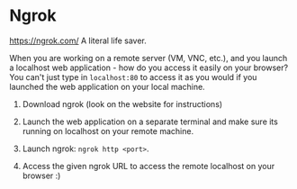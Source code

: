 # Ngrok

https://ngrok.com/ A literal life saver.

When you are working on a remote server (VM, VNC, etc.), and you launch a localhost web application - how do you access it easily on your browser? You can't just type in `localhost:80` to access it as you would if you launched the web application on your local machine.


1. Download ngrok (look on the website for instructions)

2. Launch the web application on a separate terminal and make sure its running on localhost on your remote machine.

3. Launch ngrok: `ngrok http <port>`.

4. Access the given ngrok URL to access the remote localhost on your browser :)
